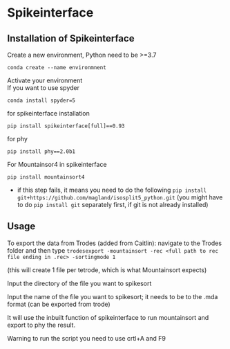 # Spikeinterface
## Installation of Spikeinterface

Create a new environment, Python need to be >=3.7

```
conda create --name environmnent
```
Activate your environment  
If you want to use spyder
```
conda install spyder=5
```
for spikeinterface installation
```
pip install spikeinterface[full]==0.93
```
for phy
```
pip install phy==2.0b1
```
For Mountainsor4 in spikeinterface
```
pip install mountainsort4
```
- if this step fails, it means you need to do the following
`pip install git+https://github.com/magland/isosplit5_python.git`
(you might have to do `pip install git` separately first, if git is not already installed)

## Usage
To export the data from Trodes (added from Caitlin): 
navigate to the Trodes folder and then type 
`trodesexport -mountainsort -rec <full path to rec file ending in .rec> -sortingmode 1`

  (this will create 1 file per tetrode, which is what Mountainsort expects)
  
Input the directory of the file you want to spikesort

Input the name of the file you want to spikesort; it needs to be to the .mda format (can be exported from trode)

It will use the inbuilt function of spikeinterface to run mountainsort and export to phy the result.

Warning to run the script you need to use crtl+A and F9
